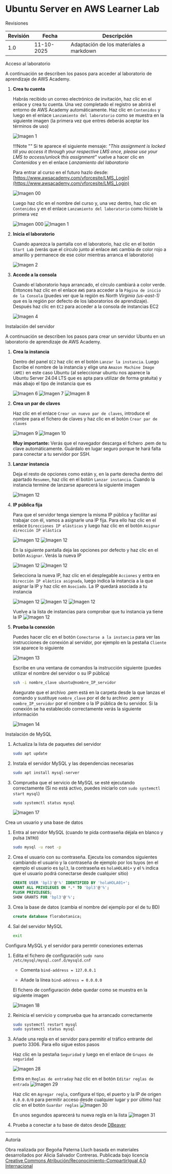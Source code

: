 # Ubuntu Server en AWS Learner Lab

<span class="mi_h3">Revisiones</span>

|Revisión | Fecha| Descripción|
|---------|------|-------------|
|1.0 | 11-10-2025 | Adaptación de los materiales a markdown|


<span class="mi_h3">Acceso al laboratorio</span>

A continuación se describen los pasos para acceder al laboratorio de aprendizaje de AWS Academy.

1. **Crea tu cuenta**

    Habrás recibido un correo electrónico de invitación, haz clic en el enlace y crea tu cuenta. Una vez completado el registro se abrirá el entorno de AWS Academy automáticamente. Haz clic en `Contenidos` y luego en el enlace `Lanzamiento del laboratorio` como se muestra en la siguiente imagen (la primera vez que entres deberás aceptar los términos de uso)

    ![Imagen 1](img/AWS/imagen_001.jpg)

    !!!Note ""
        Si te aparece el siguiente mensaje: *"This assignment is locked till you access it through your respective LMS once, please use your LMS to access/unlock this assignment"* vuelve a hacer clic en *Contenidos* y en el enlace *Lanzamiento del laboratorio*

    Para entrar al curso en el futuro hazlo desde: [https://www.awsacademy.com/vforcesite/LMS_Login](https://www.awsacademy.com/vforcesite/LMS_Login)

    ![Imagen 00](img/AWS/imagen_00r.jpg)

    Luego haz clic en el nombre del curso y, una vez dentro, haz clic en `Contenidos` y en el enlace `Lanzamiento del laboratorio` como hiciste la primera vez 

    ![Imagen 000](img/AWS/imagen_000.jpg)
    ![Imagen 1](img/AWS/imagen_001.jpg)

    
2. **Inicia el laboratorio**

    Cuando aparezca la pantalla con el laboratorio, haz clic en el botón `Start Lab` (verás que el círculo junto al enlace `AWS` cambia de color rojo a amarillo y permanece de ese color mientras arranca el laboratorio)

    ![Imagen 2](img/AWS/imagen_002.jpg)

3. **Accede a la consola**

    Cuando el laboratorio haya arrancado, el círculo cambiará a color verde. Entonces haz clic en el enlace `AWS` para acceder a la `Página de inicio de la Consola` (puedes ver que la región es *North Virginia (us-east-1)* que es la región por defecto de los laboratorios de aprendizaje). Después haz clic en `EC2` para acceder a la consola de instancias EC2

    ![Imagen 4](img/AWS/imagen_004b.jpg)


<span class="mi_h3">Instalación del servidor</span>

A continuación se describen los pasos para crear un servidor Ubuntu en un laboratorio de aprendizaje de AWS Academy.

1. **Crea la instancia**

    Dentro del panel `EC2` haz clic en el botón `Lanzar la instancia`. Luego Escribe el nombre de la instancia y elige una `Amazon Machine Image (AMI)` en este caso Ubuntu (al seleccionar ubuntu nos aparece la Ubuntu Server 24.04 LTS que es apta para utilizar de forma gratuita) y más abajo el tipo de instancia que es

    ![Imagen 6](img/AWS/imagen_006.jpg)
    ![Imagen 7](img/AWS/imagen_007.jpg)
    ![Imagen 8](img/AWS/imagen_008.jpg)

2. **Crea un par de claves**

    Haz clic en el enlace `Crear un nuevo par de claves`, introduce el nombre para el fichero de claves y haz clic en el botón `Crear par de claves`

    ![Imagen 9](img/AWS/imagen_009.jpg)
    ![Imagen 10](img/AWS/imagen_010r.jpg)

    <span class="mis_avisos">**Muy importante:** Verás que el navegador descarga el fichero .pem de tu clave automáticamente. Guárdalo en lugar seguro porque te hará falta para conectar a tu servidor por SSH.</span>

3. **Lanzar instancia**
 
    Deja el resto de opciones como están y, en la parte derecha dentro del apartado `Resumen`, haz clic en el botón `Lanzar instancia`. Cuando la instancia termine de lanzarse aparecerá la siguiente imagen

    ![Imagen 12](img/AWS/imagen_012.jpg)


4. **IP pública fija**

    Para que el servidor tenga siempre la misma IP pública y facilitar así trabajar con él, vamos a asignarle una IP fija. Para ello haz clic en el enlace `Direcciones IP elásticas` y luego haz clic en el botón `Asignar dirección IP elástica` 
   
    ![Imagen 12](img/AWS/AWS_IP_1.jpg)
    ![Imagen 12](img/AWS/AWS_IP_2.jpg)

    En la siguiente pantalla deja las opciones por defecto y haz clic en el botón `Asignar`. Verás la nueva IP
   
    ![Imagen 12](img/AWS/AWS_IP_3.jpg)
    ![Imagen 12](img/AWS/AWS_IP_4.jpg)

    Selecciona la nueva IP, haz clic en el desplegable `Acciones` y entra en `Dirección IP elástica asignada`, luego indica la instancia a la que asignar la IP y haz clic en `Asociado`. La IP quedará asociada a tu instancia

    ![Imagen 12](img/AWS/AWS_IP_5.jpg)
    ![Imagen 12](img/AWS/AWS_IP_6.jpg)
    ![Imagen 12](img/AWS/AWS_IP_7.jpg)

    Vuelve a la lista de instancias para comprobar que tu instancia ya tiene la IP
    ![Imagen 12](img/AWS/AWS_IP_8.jpg)

5. **Prueba la conexión**

    Puedes hacer clic en el botón `Conectarse a la instancia` para ver las instrucciones de conexión al servidor, por ejemplo en la pestaña `Cliente SSH` aparece lo siguiente

    ![Imagen 13](img/AWS/imagen_013.jpg)

    Escribe en una ventana de comandos la instrucción siguiente (puedes utilizar el nombre del servidor o su IP pública)

    ```bash
    ssh -i nombre_clave ubuntu@nombre_IP_servidor
    ```
    Asegurate que el archivo .pem está en la carpeta desde la que lanzas el comando y sustituye `nombre_clave` por el de tu archivo .pem y `nombre_IP_servidor` por el nombre o la IP pública de tu servidor. Si la conexión se ha establecido correctamente verás la siguiente información

    ![Imagen 14](img/AWS/imagen_014.jpg)



<span class="mi_h3">Instalación de MySQL</span>

1. Actualiza la lista de paquetes del servidor
    ```bash
    sudo apt update
    ```

2. Instala el servidor MySQL y las dependencias necesarias
    ```bash
    sudo apt install mysql-server
    ```

3. Comprueba que el servicio de MySQL se esté ejecutando correctamente (Si no está activo, puedes iniciarlo con `sudo systemctl start mysql`)
    ```bash
    sudo systemctl status mysql
    ```
    ![Imagen 17](img/AWS/imagen_017.jpg)
    

<span class="mi_h3">Crea un usuario y una base de datos</span>

1. Entra al servidor MySQL (cuando te pida contraseña déjala en blanco y pulsa `INTRO`)
    ```bash
    sudo mysql -u root -p 
    ```

2. Crea el usuario con su contraseña. Ejecuta los comandos siguientes cambiando el usuario y la contraseña de ejemplo por los tuyos (en el ejemplo el usuario es `bpl3`, la contraseña es `holaHOLA01+` y el `%` indica que el usuario podrá conectarse desde cualquier sitio)
    ```sql
    CREATE USER 'bpl3'@'%' IDENTIFIED BY 'holaHOLA01+';
    GRANT ALL PRIVILEGES ON *.* TO 'bpl3'@'%';    
    FLUSH PRIVILEGES;
    SHOW GRANTS FOR 'bpl3'@'%';
    ```

3. Crea la base de datos (cambia el nombre del ejemplo por el de tu BD)
    ```sql
    create database florabotanica;
    ```

4. Sal del servidor MySQL
    ```bash
    exit
    ```


<span class="mi_h3">Configura MySQL y el servidor para permtir conexiones externas</span>

1. Edita el fichero de configuración
`sudo nano /etc/mysql/mysql.conf.d/mysqld.cnf`
    - Comenta `bind-address = 127.0.0.1`

    - Añade la línea `bind-address = 0.0.0.0`

    El fichero de configuración debe quedar como se muestra en la siguiente imagen

    ![Imagen 18](img/AWS/imagen_018.jpg)

2. Reinicia el servicio y comprueba que ha arrancado correctamente
    ```bash
    sudo systemctl restart mysql
    sudo systemctl status mysql
    ```

3. Añade una regla en el servidor para permitir el tráfico entrante del puerto 3306. Para ello sigue estos pasos

    Haz clic en la pestaña `Seguridad` y luego en el enlace de `Grupos de seguridad`

    ![Imagen 28](img/AWS/imagen_028.jpg)


    Entra en `Reglas de entrada`y haz clic en el botón `Editar reglas de entrada`
    ![Imagen 29](img/AWS/imagen_029.jpg)
    
    Haz clic en `Agregar regla`, configura el tipo, el puerto y la IP de origen `0.0.0.0/0` para permitir acceso desde cualquier lugar y por último haz clic en el botón `Guardar reglas`
    ![Imagen 30](img/AWS/imagen_030.jpg)

    En unos segundos aparecerá tu nueva regla en la lista
    ![Imagen 31](img/AWS/imagen_031.jpg)


4. Prueba a conectar a tu base de datos desde [DBeaver](dbeaver.html)


---

<span class="mi_h3">Autoría</span>

Obra realizada por Begoña Paterna Lluch basada en materiales desarrollados por Alicia Salvador Contreras. Publicada bajo licencia [Creative Commons Atribución/Reconocimiento-CompartirIgual 4.0 Internacional](https://creativecommons.org/licenses/by-sa/4.0/)




<!--
```bash
sudo ufw allow 3306
```
-->



<!--
### ss -tulnp | grep 3306

**antes de habilitar acceso externo**
```
tcp LISTEN 0 151 127.0.0.1:3306 0.0.0.0:*
tcp LISTEN 0 70 127.0.0.1:33060 0.0.0.0:*
```

**después de habilitar acceso externo**
```
tcp LISTEN 0 70 127.0.0.1:33060 0.0.0.0:*
tcp LISTEN 0 151 0.0.0.0:3306 0.0.0.0:*
```
-->




<!-- 

de la instalación de MySQL
3. Ejecuta el script de seguridad para establecer una contraseña de usuario root, eliminar usuarios anónimos y deshabilitar el inicio de sesión remoto del usuario root:
    ```bash
    sudo mysql_secure_installation
    ```
    ![Imagen 15](img/AWS/imagen_015.jpg)
    ![Imagen 16](img/AWS/imagen_016.jpg)

-->

